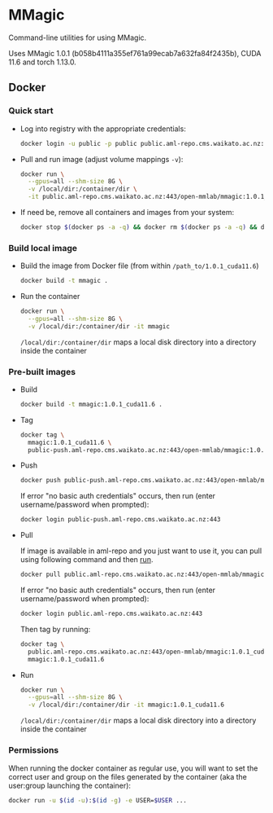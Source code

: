 # MMagic

Command-line utilities for using MMagic. 

Uses MMagic 1.0.1 (b058b4111a355ef761a99ecab7a632fa84f2435b), CUDA 11.6 and torch 1.13.0.


## Docker

### Quick start

* Log into registry with the appropriate credentials:

  ```bash
  docker login -u public -p public public.aml-repo.cms.waikato.ac.nz:443 
  ```

* Pull and run image (adjust volume mappings `-v`):

  ```bash
  docker run \
    --gpus=all --shm-size 8G \
    -v /local/dir:/container/dir \
    -it public.aml-repo.cms.waikato.ac.nz:443/open-mmlab/mmagic:1.0.1_cuda11.6
  ```

* If need be, remove all containers and images from your system:

  ```bash
  docker stop $(docker ps -a -q) && docker rm $(docker ps -a -q) && docker system prune -a
  ```

### Build local image

* Build the image from Docker file (from within `/path_to/1.0.1_cuda11.6`)

  ```bash
  docker build -t mmagic .
  ```
  
* Run the container

  ```bash
  docker run \
    --gpus=all --shm-size 8G \
    -v /local/dir:/container/dir -it mmagic
  ```
  `/local/dir:/container/dir` maps a local disk directory into a directory inside the container

### Pre-built images

* Build

  ```bash
  docker build -t mmagic:1.0.1_cuda11.6 .
  ```
  
* Tag

  ```bash
  docker tag \
    mmagic:1.0.1_cuda11.6 \
    public-push.aml-repo.cms.waikato.ac.nz:443/open-mmlab/mmagic:1.0.1_cuda11.6
  ```
  
* Push

  ```bash
  docker push public-push.aml-repo.cms.waikato.ac.nz:443/open-mmlab/mmagic:1.0.1_cuda11.6
  ```
  If error "no basic auth credentials" occurs, then run (enter username/password when prompted):
  
  ```bash
  docker login public-push.aml-repo.cms.waikato.ac.nz:443
  ```
  
* Pull

  If image is available in aml-repo and you just want to use it, you can pull using following command and then [run](#run).

  ```bash
  docker pull public.aml-repo.cms.waikato.ac.nz:443/open-mmlab/mmagic:1.0.1_cuda11.6
  ```
  If error "no basic auth credentials" occurs, then run (enter username/password when prompted):
  
  ```bash
  docker login public.aml-repo.cms.waikato.ac.nz:443
  ```
  Then tag by running:
  
  ```bash
  docker tag \
    public.aml-repo.cms.waikato.ac.nz:443/open-mmlab/mmagic:1.0.1_cuda11.6 \
    mmagic:1.0.1_cuda11.6
  ```
  
* <a name="run">Run</a>

  ```bash
  docker run \
    --gpus=all --shm-size 8G \
    -v /local/dir:/container/dir -it mmagic:1.0.1_cuda11.6
  ```
  `/local/dir:/container/dir` maps a local disk directory into a directory inside the container


### Permissions

When running the docker container as regular use, you will want to set the correct
user and group on the files generated by the container (aka the user:group launching
the container):

```bash
docker run -u $(id -u):$(id -g) -e USER=$USER ...
```
